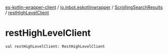 [es-kotlin-wrapper-client](../../index.md) / [io.inbot.eskotlinwrapper](../index.md) / [ScrollingSearchResults](index.md) / [restHighLevelClient](./rest-high-level-client.md)

# restHighLevelClient

`val restHighLevelClient: RestHighLevelClient`